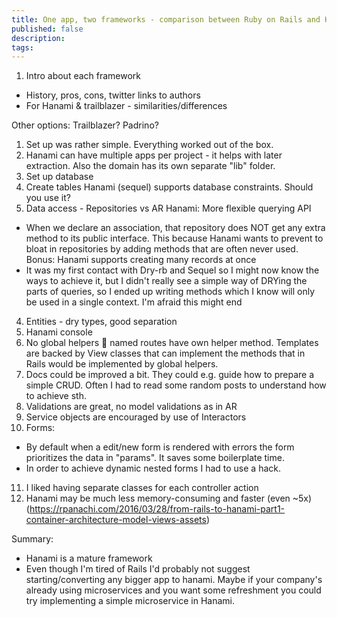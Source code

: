 ```yaml
---
title: One app, two frameworks - comparison between Ruby on Rails and Hanami
published: false
description:
tags:
---
```


1. Intro about each framework
- History, pros, cons, twitter links to authors
- For Hanami & trailblazer - similarities/differences

Other options: Trailblazer? Padrino?

1. Set up was rather simple. Everything worked out of the box.
1. Hanami can have multiple apps per project - it helps with later extraction. Also the domain has its own separate "lib" folder.
1. Set up database
2. Create tables
Hanami (sequel) supports database constraints. Should you use it?
3. Data access - Repositories vs AR
Hanami: More flexible querying API
- When we declare an association, that repository does NOT get any extra method to its public interface. This because Hanami wants to prevent to bloat in repositories by adding methods that are often never used.
Bonus: Hanami supports creating many records at once
- It was my first contact with Dry-rb and Sequel so I might now know the ways to achieve it, but I didn't really see a simple way of DRYing the parts of queries, so I ended up writing methods which I know will only be used in a single context. I'm afraid this might end
4. Entities - dry types, good separation
5. Hanami console
6. No global helpers :tada: named routes have own helper method. Templates are backed by View classes that can implement the methods that in Rails would be implemented by global helpers.
7. Docs could be improved a bit. They could e.g. guide how to prepare a simple CRUD. Often I had to read some random posts to understand how to achieve sth.
8. Validations are great, no model validations as in AR
9. Service objects are encouraged by use of Interactors
10. Forms:
- By default when a edit/new form is rendered with errors the form prioritizes the data in "params". It saves some boilerplate time.
- In order to achieve dynamic nested forms I had to use a hack.
11. I liked having separate classes for each controller action
12. Hanami may be much less memory-consuming and faster (even ~5x) (https://rpanachi.com/2016/03/28/from-rails-to-hanami-part1-container-architecture-model-views-assets)

Summary:
- Hanami is a mature framework
- Even though I'm tired of Rails I'd probably not suggest starting/converting any bigger app to hanami. Maybe if your company's already using microservices and you want some refreshment you could try implementing a simple microservice in Hanami.
